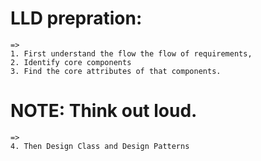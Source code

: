 
# LLD prepration:
    =>
    1. First understand the flow the flow of requirements, 
    2. Identify core components
    3. Find the core attributes of that components.

# NOTE: Think out loud.
    =>
    4. Then Design Class and Design Patterns
